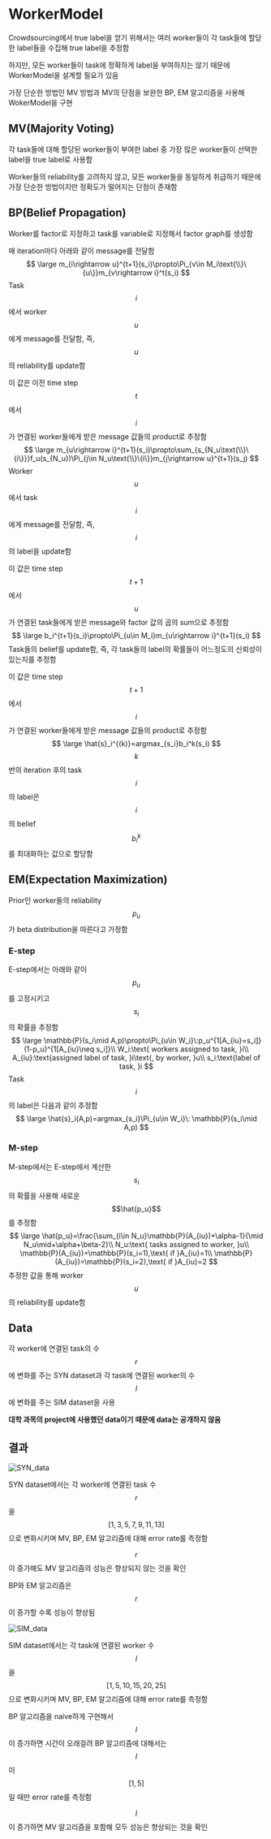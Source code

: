 # WorkerModel

Crowdsourcing에서 true label을 얻기 위해서는 여러 worker들이 각 task들에 할당한 label들을 수집해 true label을 추정함

하지만, 모든 worker들이 task에 정확하게 label을 부여하지는 않기 때문에 WorkerModel을 설계할 필요가 있음

가장 단순한 방법인 MV 방법과 MV의 단점을 보완한 BP, EM 알고리즘을 사용해 WokerModel을 구현

## MV(Majority Voting)

각 task들에 대해 할당된 worker들이 부여한 label 중 가장 많은 worker들이 선택한 label을 true label로 사용함

Worker들의 reliability를 고려하지 않고, 모든 worker들을 동일하게 취급하기 때문에 가장 단순한 방법이지만 정확도가 떨어지는 단점이 존재함

## BP(Belief Propagation)

Worker를 factor로 지정하고 task를 variable로 지정해서 factor graph를 생성함

매 iteration마다 아래와 같이 message를 전달함
$$
\large m_{i\rightarrow u}^{t+1}(s_i)\propto\Pi_{v\in M_i\text{\\}\{u\}}m_{v\rightarrow i}^t(s_i)
$$
Task $$i$$에서 worker $$u$$에게 message를 전달함, 즉, $$u$$의 reliability를 update함

이 값은 이전 time step $$t$$에서 $$i$$가 연결된 worker들에게 받은 message 값들의 product로 추정함
$$
\large m_{u\rightarrow i}^{t+1}(s_i)\propto\sum_{s_{N_u\text{\\}\{i\}}}f_u(s_{N_u})\Pi_{j\in N_u\text{\\}\{i\}}m_{j\rightarrow u}^{t+1}(s_j)
$$
Worker $$u$$에서 task $$i$$에게 message를 전달함, 즉, $$i$$의 label을 update함

이 값은 time step $$t+1$$에서 $$u$$가 연결된 task들에게 받은 message와 factor 값의 곱의 sum으로 추정함
$$
\large b_i^{t+1}(s_i)\propto\Pi_{u\in M_i}m_{u\rightarrow i}^{t+1}(s_i)
$$
Task들의 belief를 update함, 즉, 각 task들의 label의 확률들이 어느정도의 신뢰성이 있는지를 추정함

이 값은 time step $$t+1$$에서 $$i$$가 연결된 worker들에게 받은 message 값들의 product로 추정함
$$
\large \hat{s}_i^{(k)}=argmax_{s_i}b_i^k(s_i)
$$
$$k$$번의 iteration 후의 task $$i$$의 label은 $$i$$의 belief $$b_i^k$$를 최대화하는 값으로 할당함

## EM(Expectation Maximization)

Prior인 worker들의 reliability $$p_u$$가 beta distribution을 따른다고 가정함

### E-step

E-step에서는 아래와 같이 $$p_u$$를 고정시키고 $$s_i$$의 확률을 추정함
$$
\large \mathbb{P}(s_i\mid A,p)\propto\Pi_{u\in W_i}\:p_u^{1[A_{iu}=s_i]}(1-p_u)^{1[A_{iu}\neq s_i]}\\
W_i:\text{ workers assigned to task, }i\\
A_{iu}:\text{assigned label of task, }i\text{, by worker, }u\\
s_i:\text{label of task, }i
$$
Task $$i$$의 label은 다음과 같이 추정함
$$
\large \hat{s}_i(A,p)=argmax_{s_i}\Pi_{u\in W_i}\: \mathbb{P}(s_i\mid A,p)
$$

### M-step

M-step에서는 E-step에서 계산한 $$s_i$$의 확률을 사용해 새로운 $$\hat{p_u}$$를 추정함
$$
\large \hat{p_u}=\frac{\sum_{i\in N_u}\mathbb{P}(A_{iu})+\alpha-1}{\mid N_u\mid+\alpha+\beta-2}\\
N_u:\text{ tasks assigned to worker, }u\\
\mathbb{P}(A_{iu})=\mathbb{P}(s_i=1),\text{ if }A_{iu}=1\\
\mathbb{P}(A_{iu})=\mathbb{P}(s_i=2),\text{ if }A_{iu}=2
$$
추정한 값을 통해 worker $$u$$의 reliability를 update함

## Data

각 worker에 연결된 task의 수 $$r$$에 변화를 주는 SYN dataset과 각 task에 연결된 worker의 수 $$l$$에 변화를 주는 SIM dataset을 사용

**대학 과목의 project에 사용했던 data이기 때문에 data는 공개하지 않음**

## 결과

![SYN_data](./images/SYN.PNG)

SYN dataset에서는 각 worker에 연결된 task 수 $$r$$을 $$[1,3,5,7,9,11,13]$$으로 변화시키며 MV, BP, EM 알고리즘에 대해 error rate를 측정함

$$r$$이 증가해도 MV 알고리즘의 성능은 향상되지 않는 것을 확인

BP와 EM 알고리즘은 $$r$$이 증가할 수록 성능이 향상됨

![SIM_data](./images/SIM.PNG)

SIM dataset에서는 각 task에 연결된 worker 수 $$l$$을 $$[1,5,10,15,20,25]$$으로 변화시키며 MV, BP, EM 알고리즘에 대해 error rate를 측정함

BP 알고리즘을 naive하게 구현해서 $$l$$이 증가하면 시간이 오래걸려 BP 알고리즘에 대해서는 $$l$$이 $$[1,5]$$ 일 때만 error rate를 측정함

$$l$$이 증가하면 MV 알고리즘을 포함해 모두 성능은 향상되는 것을 확인

